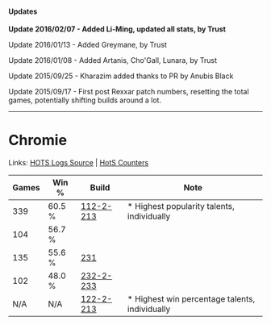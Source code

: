 #### Updates
**Update 2016/02/07 - Added Li-Ming, updated all stats, by Trust**

Update 2016/01/13 - Added Greymane, by Trust

Update 2016/01/08 - Added Artanis, Cho'Gall, Lunara, by Trust

Update 2015/09/25 - Kharazim added thanks to PR by Anubis Black

Update 2015/09/17 - First post Rexxar patch numbers, resetting the total games, potentially shifting builds around a lot.

***

# Chromie

Links: [HOTS Logs Source](https://www.hotslogs.com/Sitewide/HeroDetails?Hero=Chromie) | [HotS Counters](http://hotscounters.com/#/hero/Chromie)

Games  | Win %  | Build     | Note
-----  | -----  | -----     | ----
339    | 60.5 % | [112-2-213](http://www.heroesfire.com/hots/talent-calculator/chromie#gROb) | * Highest popularity talents, individually
104    | 56.7 % | [](http://www.heroesfire.com/hots/talent-calculator/chromie#1) | 
135    | 55.6 % | [231](http://www.heroesfire.com/hots/talent-calculator/chromie#JF) | 
102    | 48.0 % | [232-2-233](http://www.heroesfire.com/hots/talent-calculator/chromie#l0Mv) | 
N/A    | N/A    | [122-2-213](http://www.heroesfire.com/hots/talent-calculator/chromie#gpp5) | * Highest win percentage talents, individually
